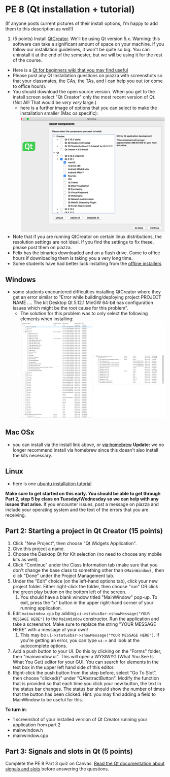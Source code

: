 PE 8 (Qt installation + tutorial)
==============

(If anyone posts current pictures of their install options, I'm happy to add them to this description as well!)

1. (5 points) Install [QtCreator](http://doc.qt.io/qt-5/gettingstarted.html). We'll be using Qt version 5.x. Warning: this software can take a significant amount of space on your machine. If you follow our installation guidelines, it won't be quite so big. You can uninstall it at the end of the semester, but we will be using it for the rest of the course.
- Here is a [Qt for beginners wiki that you may find useful](https://wiki.qt.io/Qt_for_Beginners)
- Please post any Qt Installation questions on piazza with screenshots so that your classmates, the CAs, the TAs, and I can help you out (or come to office hours).
- You should download the open source version. When you get to the install screen select "Qt Creator" only the most recent version of Qt. (Not All! That would be _very_ _very_ large.)
    - here is a further image of options that you can select to make the installation smaller (Mac os specific): ![installation options mac](qt_smaller.png)
- Note that if you are running QtCreator on certain linux distributions, the resolution settings are not ideal. If you find the settings to fix these, please post them on piazza.
- Felix has the binaries downloaded and on a flash drive. Come to office hours if downloading them is taking you a very long time.  
- Some students have had better luck installing from the [offline installers](https://www.qt.io/offline-installers)


Windows
------
- some students encountered difficulties installing QtCreator where they get an error similar to "Error while building/deploying project PROJECT NAME .... The kit Desktop Qt 5.12.1 MinGW 64-bit has configuration issues which might be the root cause for this problem".
    - The solution for this problem was to only select the following elements when installing: ![min gw picture windows](windows_mingw_qt.png)

Mac OSx
------
- you can install via the install link above, or <s>[via homebrew](http://macappstore.org/qt-creator/)</s> __Update:__ we no longer recommend install via homebrew since this doesn't also install the kits necessary.

Linux
-----
- here is one [ubuntu installation tutorial](https://www.ics.com/blog/getting-started-qt-and-qt-creator-linux)

__Make sure to get started on this early. You should be able to get through Part 2, step 5 by class on Tuesday/Wednesday so we can help with any issues that arise.__  If you encounter issues, post a message on piazza and include your operating system and the text of the errors that you are receiving.

Part 2: Starting a project in Qt Creator (15 points)
-------------------------
1. Click "New Project", then choose "Qt Widgets Application".
2. Give this project a name.
3. Choose the Desktop Qt for Kit selection (no need to choose any mobile kits as well).
4. Click "Continue" under the Class Information tab (make sure that you don't change the base class to something other than `QMainWindow`) , then click "Done" under the Project Management tab.
5. Under the "Edit" choice (on the left-hand options tab), click your new project folder. Either right-click the folder, then choose "run" OR click the green play button on the bottom left of the screen.
    1. You should have a blank window titled "MainWindow" pop-up. To exit, press the "x" button in the upper right-hand corner of your running application.
6. Edit `mainwindow.cpp` by adding `ui->statusBar->showMessage("YOUR MESSAGE HERE")` to the `MainWindow` constructor. Run the application and take a screenshot. Make sure to replace the string "YOUR MESSAGE HERE" with a message of your own!
    1. This may be `ui->statusbar->showMessage("YOUR MESSAGE HERE")`. If you're getting an error, you can type `ui->` and look at the autocomplete options.
7. Add a push button to your UI. Do this by clicking on the "Forms" folder, then "mainwindow.ui". This will open a WYSIWYG (What You See Is What You Get) editor for your GUI. You can search for elements in the text box in the upper left hand side of this editor.
8. Right-click the push button from the step before, select "Go To Slot", then choose "clicked()" under "QAbstractButton". Modify the function that is provided so that each time you click your new button, the text in the status bar changes. The status bar should show the number of times that the button has been clicked. Hint: you may find adding a field to MainWindow to be useful for this. 

__To turn in__:
- 1 screenshot of your installed version of Qt Creator running your application from part 2
- mainwindow.h
- mainwindow.cpp

Part 3: Signals and slots in Qt (5 points)
------------------
Complete the PE 8 Part 3 quiz on Canvas. [Read the Qt documentation about signals and slots](http://doc.qt.io/qt-5/signalsandslots.html) before answering the questions.


